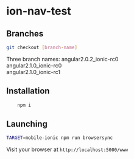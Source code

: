 # ion-nav-test


## Branches

```sh
git checkout [branch-name]
```

Three branch names:
angular2.0.2_ionic-rc0 </br>
angular2.1.0_ionic-rc0 </br>
angular2.1.0_ionic-rc1 </br>

## Installation
```sh
	npm i
```

## Launching
```sh
TARGET=mobile-ionic npm run browsersync
```
Visit your browser at `http://localhost:5000/www`




